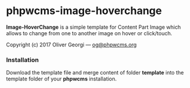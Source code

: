 phpwcms-image-hoverchange
=========================

**Image-HoverChange** is a simple template for Content Part Image <special> which allows to change from one to another image on hover or click/touch.

Copyright (c) 2017 Oliver Georgi — og@phpwcms.org


### Installation

Download the template file and merge content of folder **template** into the template folder of your **phpwcms** installation.
